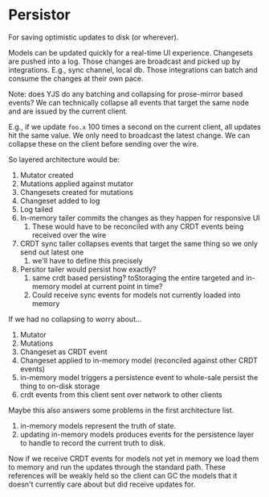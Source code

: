 # Persistor

For saving optimistic updates to disk (or wherever).

Models can be updated quickly for a real-time UI experience. Changesets are pushed into a log. Those changes are broadcast and picked up by integrations. E.g., sync channel, local db. Those integrations can batch and consume the changes at their own pace.

Note: does YJS do any batching and collapsing for prose-mirror based events?
We can technically collapse all events that target the same node and are issued by the current client.

E.g., if we update `foo.x` 100 times a second on the current client, all updates hit the same value. We only need to broadcast the latest change. We can collapse these on the client before sending over the wire.

So layered architecture would be:
1. Mutator created
2. Mutations applied against mutator
3. Changesets created for mutations
4. Changeset added to log
5. Log tailed
6. In-memory tailer commits the changes as they happen for responsive UI
   1. These would have to be reconciled with any CRDT events being received over the wire
7. CRDT sync tailer collapses events that target the same thing so we only send out latest one
   1. we'll have to define this precisely
8. Persitor tailer would persist how exactly?
   1. same crdt based persisting? toStoraging the entire targeted and in-memory model at current point in time?
   2. Could receive sync events for models not currently loaded into memory


If we had no collapsing to worry about...
1. Mutator
2. Mutations
3. Changeset as CRDT event
4. Changeset applied to in-memory model (reconciled against other CRDT events)
5. in-memory model triggers a persistence event to whole-sale persist the thing to on-disk storage
6. crdt events from this client sent over network to other clients


Maybe this also answers some problems in the first architecture list.

1. in-memory models represent the truth of state.
2. updating in-memory models produces events for the persistence layer to handle to record the current truth to disk.

Now if we receive CRDT events for models not yet in memory we load them to memory and run the updates through the standard path. These references will be weakly held so the client can GC the models that it doesn't currently care about but did receive updates for.